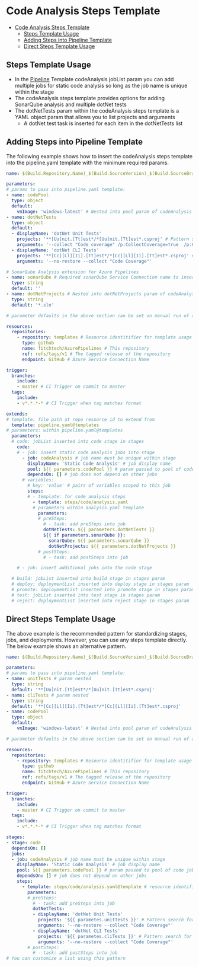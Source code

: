 # Code Analysis Steps Template

- [Code Analysis Steps Template](#code-analysis-steps-template)
  - [Steps Template Usage](#steps-template-usage)
  - [Adding Steps into Pipeline Template](#adding-steps-into-pipeline-template)
  - [Direct Steps Template Usage](#direct-steps-template-usage)

## Steps Template Usage

- In the [Pipeline](../../pipeline.md) Template codeAnalysis jobList param you can add multiple jobs for static code analysis so long as the job name is unique within the stage
- The codeAnalysis steps template provides options for adding SonarQube analysis and multiple dotNet tests
- The dotNetTests param within the codeAnalysis steps template is a YAML object param that allows you to list projects and arguments
  - A dotNet test task is inserted for each item in the dotNetTests list

## Adding Steps into Pipeline Template

The following example shows how to insert the codeAnalysis steps template into the pipeline.yaml template with the minimum required params.

```yml
name: $(Build.Repository.Name)_$(Build.SourceVersion)_$(Build.SourceBranchName) # name is the format for $(Build.BuildNumber)

parameters:
# params to pass into pipeline.yaml template:
- name: codePool
  type: object
  default:
    vmImage: 'windows-latest' # Nested into pool param of codeAnalysis job
- name: dotNetTests
  type: object
  default:
  - displayName: 'dotNet Unit Tests'
    projects: '**[Uu]nit.[Tt]est*/*[Uu]nit.[Tt]est*.csproj' # Pattern search for unit test projects
    arguments: '--collect "Code coverage" /p:CollectCoverage=true  /p:CoverletOutputFormat=cobertura /p:CoverletOutput=$(Common.TestResultsDirectory)\Coverage\'
  - displayName: 'dotNet CLI Tests'
    projects: '**[Cc][Ll][Ii].[Tt]est*/*[Cc][Ll][Ii].[Tt]est*.csproj' # Pattern search for cli test projects
    arguments: '--no-restore --collect "Code Coverage"'

# SonarQube Analysis extension for Azure Pipelines
- name: sonarQube # Required sonarQube Service Connection name to insert steps
  type: string
  default: ''
- name: dotNetProjects # Nested into dotNetProjects param of codeAnalysis steps. Can be Visual Studio solution (*.sln) or dotNet projects (*.csproj) to build for SonarQube analysis
  type: string
  default: '*.sln'

# parameter defaults in the above section can be set on manual run of a pipeline to override

resources:
  repositories:
    - repository: templates # Resource identitifier for template usage
      type: github
      name: fitchtech/AzurePipelines # This repository
      ref: refs/tags/v1 # The tagged release of the repository
      endpoint: GitHub # Azure Service Connection Name

trigger:
  branches:
    include:
    - master # CI Trigger on commit to master
  tags:
    include:
    - v*.*.*-* # CI Trigger when tag matches format

extends:
# template: file path at repo resource id to extend from
  template: pipeline.yaml@templates
# parameters: within pipeline.yaml@templates
  parameters:
  # code: jobList inserted into code stage in stages
    code:
    # - job: insert static code analysis jobs into stage
      - job: codeAnalysis # job name must be unique within stage
        displayName: 'Static Code Analysis' # job display name
        pool: ${{ parameters.codePool }} # param passed to pool of code jobs
        dependsOn: [] # job does not depend on other jobs
      # variables:
        # key: 'value' # pairs of variables scoped to this job
        steps:
        # - template: for code analysis steps
          - template: steps/code/analysis.yaml
          # parameters within analysis.yaml template
            parameters:
            # preSteps: 
              # - task: add preSteps into job
              dotNetTests: ${{ parameters.dotNetTests }}
              ${{ if parameters.sonarQube }}:
                sonarQube: ${{ parameters.sonarQube }}
                dotNetProjects: ${{ parameters.dotNetProjects }}
            # postSteps:
              # - task: add postSteps into job

    # - job: insert additional jobs into the code stage

  # build: jobList inserted into build stage in stages param
  # deploy: deploymentList inserted into deploy stage in stages param
  # promote: deploymentList inserted into promote stage in stages param
  # test: jobList inserted into test stage in stages param
  # reject: deploymentList inserted into reject stage in stages param

```

## Direct Steps Template Usage

The above example is the recommended pattern for standardizing stages, jobs, and deployments. However, you can use any steps template directly. The below example shows an alternative pattern.

```yml
name: $(Build.Repository.Name)_$(Build.SourceVersion)_$(Build.SourceBranchName) # name is the format for $(Build.BuildNumber)

parameters:
# params to pass into pipeline.yaml template:
- name: unitTests # param nested
  type: string
  default: '**[Uu]nit.[Tt]est*/*[Uu]nit.[Tt]est*.csproj'
- name: cliTests # param nested
  type: string
  default: '**[Cc][Ll][Ii].[Tt]est*/*[Cc][Ll][Ii].[Tt]est*.csproj'
- name: codePool
  type: object
  default:
    vmImage: 'windows-latest' # Nested into pool param of codeAnalysis job

# parameter defaults in the above section can be set on manual run of a pipeline to override

resources:
  repositories:
    - repository: templates # Resource identitifier for template usage
      type: github
      name: fitchtech/AzurePipelines # This repository
      ref: refs/tags/v1 # The tagged release of the repository
      endpoint: GitHub # Azure Service Connection Name

trigger:
  branches:
    include:
    - master # CI Trigger on commit to master
  tags:
    include:
    - v*.*.*-* # CI Trigger when tag matches format

stages:
- stage: code
  dependsOn: []
  jobs:
  - job: codeAnalysis # job name must be unique within stage
    displayName: 'Static Code Analysis' # job display name
    pool: ${{ parameters.codePool }} # param passed to pool of code jobs
    dependsOn: [] # job does not depend on other jobs
    steps:
      - template: steps/code/analysis.yaml@template # resource identifier required as this is not extending from pipeline.yaml
        parameters:
        # preSteps: 
          # - task: add preSteps into job
          dotNetTests:
          - displayName: 'dotNet Unit Tests'
            projects: '${{ parametes.unitTests }}' # Pattern search for unit test projects
            arguments: '--no-restore --collect "Code Coverage"'
          - displayName: 'dotNet CLI Tests'
            projects: '${{ parametes.cliTests }}' # Pattern search for cli test projects
            arguments: '--no-restore --collect "Code Coverage"'
        # postSteps:
          # - task: add postSteps into job
# You can customize a list using this pattern

```
